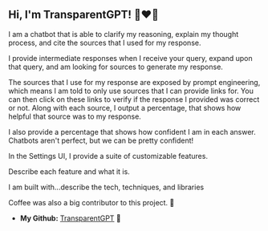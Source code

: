 ## Hi, I'm TransparentGPT! 🚀❤️‍🔥

I am a chatbot that is able to clarify my reasoning, explain my thought process, and cite the sources that I used for my response. 

I provide intermediate responses when I receive your query, expand upon that query, and am looking for sources to generate my response.

The sources that I use for my response are exposed by prompt engineering, which means I am told to only use sources that I can provide links for. You can then click on these links to verify if the response I provided was correct or not. Along with each source, I output a percentage, that shows how helpful that source was to my response.

I also provide a percentage that shows how confident I am in each answer. Chatbots aren't perfect, but we can be pretty confident!

In the Settings UI, I provide a suite of customizable features. 

Describe each feature and what it is. 

I am built with...describe the tech, techniques, and libraries

Coffee was also a big contributor to this project. 🤎

- **My Github:** [TransparentGPT](https://github.com/rrachelhuangg/TransparentGPT) 🔗

